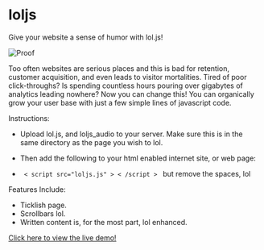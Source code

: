 # loljs
Give your website a sense of humor with lol.js!

<img src="http://nathalielawhead.com/noodles/graph.png" alt="Proof">

Too often websites are serious places and this is bad for retention, customer acquisition, and even leads to visitor mortalities.
Tired of poor click-throughs? Is spending countless hours pouring over gigabytes of analytics leading nowhere?
Now you can change this!
You can organically grow your user base with just a few simple lines of javascript code.

Instructions:

* Upload lol.js, and loljs_audio to your server. Make sure this is in the same directory as the page you wish to lol.

* Then add the following to your html enabled internet site, or web page:
- <code> < script src="loljs.js" > < /script > </code> but remove the spaces, lol

Features Include:

* Ticklish page.
* Scrollbars lol.
* Written content is, for the most part, lol enhanced.

<a href="http://nathalielawhead.com/js/loljs/LOL - Wikipedia, the free encyclopedia.html">Click here to view the live demo!</a>
